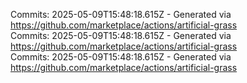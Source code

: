 Commits: 2025-05-09T15:48:18.615Z - Generated via https://github.com/marketplace/actions/artificial-grass
<br>
Commits: 2025-05-09T15:48:18.615Z - Generated via https://github.com/marketplace/actions/artificial-grass
<br>
Commits: 2025-05-09T15:48:18.615Z - Generated via https://github.com/marketplace/actions/artificial-grass
<br>
